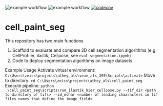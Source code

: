 ![example workflow](https://github.com/Shavit-Lab/cell_paint_seg/actions/workflows/.github/workflows/python-app.yml/badge.svg)
![example workflow](https://github.com/Shavit-Lab/cell_paint_seg/actions/workflows/.github/workflows/black.yml/badge.svg)
[![codecov](https://codecov.io/gh/Shavit-Lab/cell_paint_seg/graph/badge.svg?token=0IYX9KSDKF)](https://codecov.io/gh/Shavit-Lab/cell_paint_seg)

# cell_paint_seg

This repository has two main functions
1. Scaffold to evaluate and compare 2D cell segmentation algorithms (e.g. CellProfiler, ilastik, Cellpose, see `eval-segmentation.ipynb`)
2. Code to deploy segmentation algorithms on image datasets. 


Example Usage
Activate virtual environment: `C:\Users\zeiss\projects\athey_als\venv_als_395\Scripts\activate`
Move to directory: `cd C:\Users\zeiss\projects\athey_als\cell_paint_seg`
Execute pipeline: `python .\cell_paint_seg\scripts\run_ilastik_hier_cellpose.py --tif_dir <path to directory of tifs> --id_nchar <number of leading chaaracters in tif files names that define the image field>`